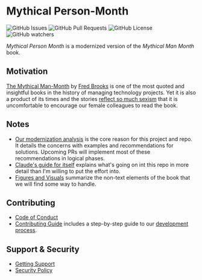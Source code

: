 # Mythical Person-Month

![GitHub Issues](https://img.shields.io/github/issues/chicks-net/mythical_person_month)
![GitHub Pull Requests](https://img.shields.io/github/issues-pr/chicks-net/mythical_person_month)
![GitHub License](https://img.shields.io/github/license/chicks-net/mythical_person_month)
![GitHub watchers](https://img.shields.io/github/watchers/chicks-net/mythical_person_month)

_Mythical Person Month_ is a modernized version of the _Mythical Man Month_ book.

## Motivation

[The Mythical Man-Month](https://en.wikipedia.org/wiki/The_Mythical_Man-Month)
by [Fred Brooks](https://en.wikipedia.org/wiki/Fred_Brooks)
is one of the most quoted and insightful books in the history of managing
technology projects.  Yet it is also a product of its times and the stories
[reflect so much sexism](https://psychsafety.com/psychological-safety-66-the-mythical-man-month/)
that it is uncomfortable to encourage our female colleagues to read the book.

## Notes

- [Our modernization analysis](Modernization_Analysis.md) is the core reason
  for this project and repo.  It details the concerns with examples and
  recommendations for solutions.  Upcoming PRs will implement most of
  these recommendations in logical phases.
- [Claude's guide for itself](CLAUDE.md) explains what's going on int this
  repo in more detail than I'm willing to put the effort into.
- [Figures and Visuals](Figures_and_Visuals.md) summarize the non-text
  elements of the book that we will find some way to handle.

## Contributing

- [Code of Conduct](.github/CODE_OF_CONDUCT.md)
- [Contributing Guide](.github/CONTRIBUTING.md) includes a step-by-step guide to our
  [development process](.github/CONTRIBUTING.md#development-process).

## Support & Security

- [Getting Support](.github/SUPPORT.md)
- [Security Policy](.github/SECURITY.md)
